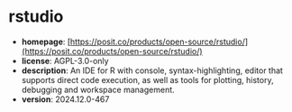 # rstudio

- **homepage**: [https://posit.co/products/open-source/rstudio/](https://posit.co/products/open-source/rstudio/)
- **license**: AGPL-3.0-only
- **description**: An IDE for R with console, syntax-highlighting, editor that supports direct code execution, as well as tools for plotting, history, debugging and workspace management.
- **version**: 2024.12.0-467

